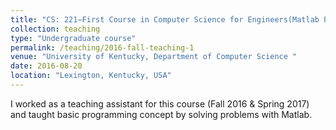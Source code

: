 ```yaml
---
title: "CS: 221−First Course in Computer Science for Engineers(Matlab Programming)"
collection: teaching
type: "Undergraduate course"
permalink: /teaching/2016-fall-teaching-1
venue: "University of Kentucky, Department of Computer Science "
date: 2016-08-20
location: "Lexington, Kentucky, USA"
---
```


I  worked  as  a  teaching  assistant  for  this  course (Fall 2016 & Spring 2017)  and taught basic programming concept by solving problems with Matlab.

